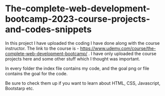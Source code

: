 # The-complete-web-development-bootcamp-2023-course-projects-and-codes-snippets

In this project I have uploaded  the coding I have done along with the course instructor. The link to the course is - https://www.udemy.com/course/the-complete-web-development-bootcamp/ . I have only uploaded the course projects here and some other stuff which I thought was important.

In every folder the index file contains my code, and the goal png or file contains the goal for the code.

Be sure to check them up if you want to learn about HTML, CSS, Javascript, Bootstarp etc.
